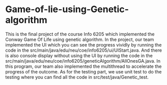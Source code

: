 # Game-of-lie-using-Genetic-algorithm
This is the final project of the course Info 6205 which implemented the Conway Game Of Life using genetic algorithm.
In the project, our team implemented the UI which you can see the progress vividly by running the code in the src/main/java/edu/neu/coe/info6205/ui/UIStart.java.
And there is also console display without using the UI by running the code in the src/main/java/edu/neu/coe/info6205/geneticAlgorithm/AllOnesGA.java.
In this program, our team also implemented the multithread to accelerate the progress of the outcome.
As for the testing part, we use unit test to do the testing where you can find all the code in src/test/java/Genetic_test.
